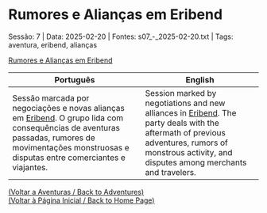 
# Rumores e Alianças em Eribend

Sessão: 7 | Data: 2025-02-20 | Fontes: s07_-_2025-02-20.txt | Tags: aventura, eribend, alianças

[Rumores e Alianças em Eribend](rumores_e_aliancas_em_eribend.png)

| Português | English |
|-----------|---------|
| Sessão marcada por negociações e novas alianças em [Eribend](eribend.md). O grupo lida com consequências de aventuras passadas, rumores de movimentações monstruosas e disputas entre comerciantes e viajantes. | Session marked by negotiations and new alliances in [Eribend](eribend.md). The party deals with the aftermath of previous adventures, rumors of monstrous activity, and disputes among merchants and travelers. |

[(Voltar a Aventuras / Back to Adventures)](aventuras.md)  
[(Voltar à Página Inicial / Back to Home Page)](index.md)

